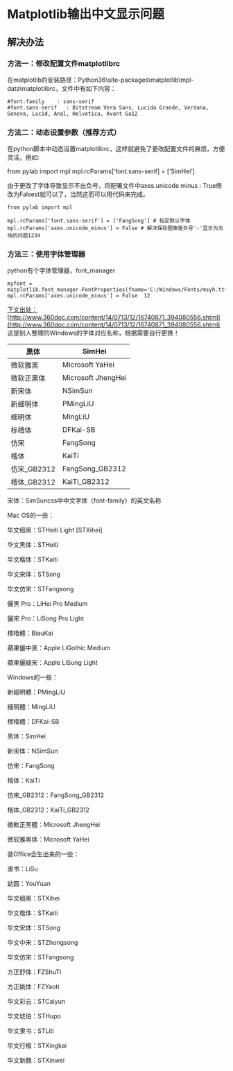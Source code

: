 # Matplotlib输出中文显示问题

## 解决办法

### 方法一：修改配置文件matplotlibrc

在matplotlib的安装路径：Python36\site-packages\matplotlib\mpl-data\matplotlibrc，文件中有如下内容：

```
#font.family    : sans-serif
#font.sans-serif   : Bitstream Vera Sans, Lucida Grande, Verdana, Geneva, Lucid, Anal, Helvetica, Avant Ga12
```

### 方法二：动态设置参数（推荐方式）

在python脚本中动态设置matplotlibrc，这样就避免了更改配置文件的麻烦，方便灵活，例如:

from pylab import mpl 
mpl.rcParams[‘font.sans-serif] = [‘SimHei’]

由于更改了字体导致显示不出负号，将配署文件中axes.unicode minus : True修改为Falsest就可以了，当然这而可以用代码来完成。

```
from pylab import mpl

mpl.rcParams['font.sans-serif'] = ['FangSong'] # 指定默认字体
mpl.rcParams['axes.unicode_minus'] = False # 解决保存图像是负号'-'显示为方块的问题1234
```

### 方法三：使用字体管理器

python有个字体管理器，font_manager

```
myfont = matplotlib.font_manager.FontProperties(fname='C:/Windows/Fonts/msyh.ttf')  
mpl.rcParams['axes.unicode_minus'] = False  12
```

[下文出处：](http://www.360doc.com/content/14/0713/12/16740871_394080556.shtml)[http://www.360doc.com/content/14/0713/12/16740871_394080556.shtml](http://www.360doc.com/content/14/0713/12/16740871_394080556.shtml) 
这是别人整理的Windows的字体对应名称，根据需要自行更换！

| 黑体        | SimHei             |
| --------- | ------------------ |
| 微软雅黑      | Microsoft YaHei    |
| 微软正黑体     | Microsoft JhengHei |
| 新宋体       | NSimSun            |
| 新细明体      | PMingLiU           |
| 细明体       | MingLiU            |
| 标楷体       | DFKai-SB           |
| 仿宋        | FangSong           |
| 楷体        | KaiTi              |
| 仿宋_GB2312 | FangSong_GB2312    |
| 楷体_GB2312 | KaiTi_GB2312       |

宋体：SimSuncss中中文字体（font-family）的英文名称

Mac OS的一些：

华文细黑：STHeiti Light [STXihei]

华文黑体：STHeiti

华文楷体：STKaiti

华文宋体：STSong

华文仿宋：STFangsong

儷黑 Pro：LiHei Pro Medium

儷宋 Pro：LiSong Pro Light

標楷體：BiauKai

蘋果儷中黑：Apple LiGothic Medium

蘋果儷細宋：Apple LiSung Light

Windows的一些：

新細明體：PMingLiU

細明體：MingLiU

標楷體：DFKai-SB

黑体：SimHei

新宋体：NSimSun

仿宋：FangSong

楷体：KaiTi

仿宋_GB2312：FangSong_GB2312

楷体_GB2312：KaiTi_GB2312

微軟正黑體：Microsoft JhengHei

微软雅黑体：Microsoft YaHei

装Office会生出来的一些：

隶书：LiSu

幼圆：YouYuan

华文细黑：STXihei

华文楷体：STKaiti

华文宋体：STSong

华文中宋：STZhongsong

华文仿宋：STFangsong

方正舒体：FZShuTi

方正姚体：FZYaoti

华文彩云：STCaiyun

华文琥珀：STHupo

华文隶书：STLiti

华文行楷：STXingkai

华文新魏：STXinwei